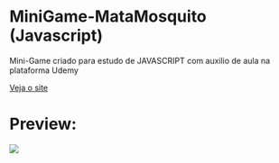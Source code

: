 # MiniGame-MataMosquito (Javascript)

Mini-Game criado para estudo de JAVASCRIPT com auxilio de aula na plataforma Udemy

<a href = "https://rodrigoalvesf.github.io/MiniGame-MataMosquito/">Veja o site</a>

# Preview:

  <img src = "https://i.imgur.com/c1Q1H3n.png">
